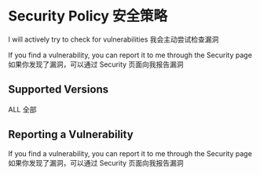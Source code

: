# Security Policy  安全策略

I will actively try to check for vulnerabilities
我会主动尝试检查漏洞

If you find a vulnerability, you can report it to me through the Security page
如果你发现了漏洞，可以通过 Security 页面向我报告漏洞


## Supported Versions 

ALL
全部

## Reporting a Vulnerability

If you find a vulnerability, you can report it to me through the Security page
如果你发现了漏洞，可以通过 Security 页面向我报告漏洞

